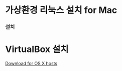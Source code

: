 # 가상환경 리눅스 설치 for Mac 
### 설치 

# VirtualBox 설치

[Download for OS X hosts](https://www.virtualbox.org/wiki/Downloads)








